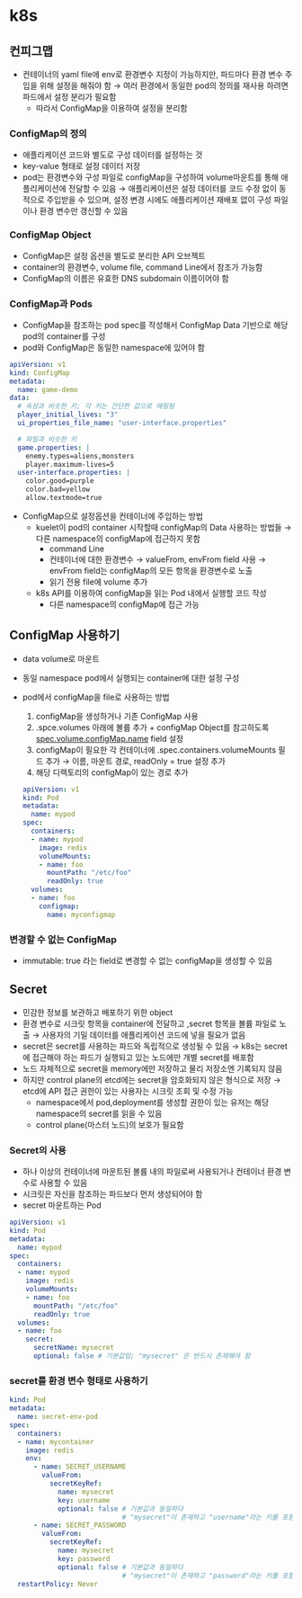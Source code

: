 
# k8s

## 컨피그맵

- 컨테이너의 yaml file에 env로 환경변수 지정이 가능하지만, 파드마다 환경 변수 주입을 위해 설정을 해줘야 함 → 여러 환경에서 동일한 pod의 정의를 재사용 하려면 파드에서 설정 분리가 필요함
    - 따라서 ConfigMap을 이용하여 설정을 분리함

### ConfigMap의 정의

- 애플리케이션 코드와 별도로 구성 데이터를 설정하는 것
- key-value 형태로 설정 데이터 저장
- pod는  환경변수와 구성 파일로 configMap을 구성하여 volume마운트를 통해 애플리케이션에 전달할 수 있음 → 애플리케이션은 설정 데이터를 코드 수정 없이 동적으로 주입받을 수 있으며, 설정 변경 시에도 애플리케이션 재배포 없이 구성 파일이나 환경 변수만 갱신할 수 있음

### ConfigMap Object

- ConfigMap은 설정 옵션을 별도로 분리한 API 오브젝트
- container의 환경변수, volume file, command Line에서 참조가 가능함
- ConfigMap의 이름은 유효한 DNS subdomain 이름이어야 함

### ConfigMap과 Pods

- ConfigMap을 참조하는 pod spec를 작성해서 ConfigMap Data 기반으로 해당 pod의 container를 구성
- pod와 ConfigMap은 동일한 namespace에 있어야 함

```yaml
apiVersion: v1
kind: ConfigMap
metadata:
  name: game-demo
data:
  # 속성과 비슷한 키; 각 키는 간단한 값으로 매핑됨
  player_initial_lives: "3"
  ui_properties_file_name: "user-interface.properties"

  # 파일과 비슷한 키
  game.properties: |
    enemy.types=aliens,monsters
    player.maximum-lives=5    
  user-interface.properties: |
    color.good=purple
    color.bad=yellow
    allow.textmode=true    

```

- ConfigMap으로 설정옵션을 컨테이너에 주입하는 방법
    - kuelet이 pod의 container 시작할때 configMap의 Data 사용하는 방법들 → 다른 namespace의 configMap에 접근하지 못함
        - command Line
        - 컨테이너에 대한 환경변수 → valueFrom, envFrom field 사용 → envFrom field는 configMap의 모든 항목을 환경변수로 노출
        - 읽기 전용 file에 volume 추가
    - k8s API를 이용하여 configMap을 읽는 Pod 내에서 실행할 코드 작성
        - 다른 namespace의 configMap에 접근 가능

## ConfigMap 사용하기

- data volume로 마운트
- 동일 namespace pod에서 실행되는 container에 대한 설정 구성
- pod에서 configMap을 file로 사용하는 방법
    1. configMap을 생성하거나 기존 ConfigMap 사용
    2. .spce.volumes 아래에 볼륨 추가 + configMap Object를 참고하도록 [spec.volume.configMap.name](http://spec.volume.configMap.name) field 설정
    3. configMap이 필요한 각 컨테이너에 .spec.containers.volumeMounts 필드 추가 → 이름, 마운트 경로, readOnly = true 설정 추가
    4. 해당 디렉토리의 configMap이 있는 경로 추가
    
    ```yaml
    apiVersion: v1
    kind: Pod
    metadata:
      name: mypod
    spec:
      containers:
      - name: mypod
        image: redis
        volumeMounts:
        - name: foo
          mountPath: "/etc/foo"
          readOnly: true
      volumes:
      - name: foo
        configmap:
          name: myconfigmap
    
    ```
    

### 변경할 수 없는 ConfigMap

- immutable: true 라는 field로 변경할 수 없는 configMap을 생성할 수 있음

## Secret

- 민감한 정보를 보관하고 배포하기 위한 object
- 환경 변수로 시크릿 항목을 container에 전달하고 ,secret 항목을 볼륨 파일로 노출 → 사용자의 기밀 데이터를 애플리케이션 코드에 넣을 필요가 없음
- secret은 secret를 사용하는 파드와 독립적으로 생성될 수 있음 → k8s는 secret에 접근해야 하는 파드가 실행되고 있는 노드에만 개별 secret를 배포함
- 노드 자체적으로 secret을 memory에만 저장하고 물리 저장소엔 기록되지 않음
- 하지만 control plane의 etcd에는 secret을 암호화되지 않은 형식으로 저장 → etcd에 API 접근 권한이 있는 사용자는 시크릿 조회 및 수정 가능
    - namespace에서 pod,deployment를 생성할 권한이 있는 유저는 해당 namespace의 secret를 읽을 수 있음
    - control plane(마스터 노드)의 보호가 필요함

### Secret의 사용

- 하나 이상의 컨테이너에 마운트된 볼륨 내의 파일로써 사용되거나 컨테이너 환경 변수로 사용할 수 있음
- 시크릿은 자신을 참조하는 파드보다 먼저 생성되어야 함
- secret 마운트하는 Pod

```yaml
apiVersion: v1
kind: Pod
metadata:
  name: mypod
spec:
  containers:
  - name: mypod
    image: redis
    volumeMounts:
    - name: foo
      mountPath: "/etc/foo"
      readOnly: true
  volumes:
  - name: foo
    secret:
      secretName: mysecret
      optional: false # 기본값임; "mysecret" 은 반드시 존재해야 함

```

### secret를 환경 변수 형태로 사용하기

```yaml
kind: Pod
metadata:
  name: secret-env-pod
spec:
  containers:
  - name: mycontainer
    image: redis
    env:
      - name: SECRET_USERNAME
        valueFrom:
          secretKeyRef:
            name: mysecret
            key: username
            optional: false # 기본값과 동일하다
                            # "mysecret"이 존재하고 "username"라는 키를 포함해야 한다
      - name: SECRET_PASSWORD
        valueFrom:
          secretKeyRef:
            name: mysecret
            key: password
            optional: false # 기본값과 동일하다
                            # "mysecret"이 존재하고 "password"라는 키를 포함해야 한다
  restartPolicy: Never

```
